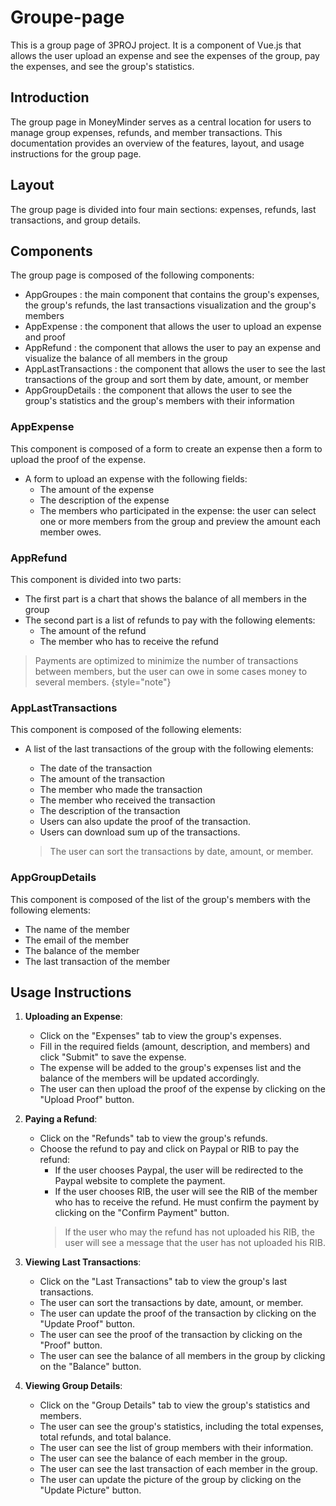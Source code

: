 # Groupe-page

This is a group page of 3PROJ project. It is a component of Vue.js that allows the user upload an expense and see the expenses of the group, pay the expenses, and see the group's statistics.


## Introduction
The group page in MoneyMinder serves as a central location for users to manage group expenses, refunds, and member transactions. This documentation provides an overview of the features, layout, and usage instructions for the group page.

## Layout

The group page is divided into four main sections: expenses, refunds, last transactions, and group details.

##  Components

The group page is composed of the following components:
- AppGroupes : the main component that contains the group's expenses, the group's refunds, the last transactions visualization and the group's members
- AppExpense : the component that allows the user to upload an expense and proof
- AppRefund : the component that allows the user to pay an expense and visualize the balance of all members in the group
- AppLastTransactions : the component that allows the user to see the last transactions of the group and sort them by date, amount, or member
- AppGroupDetails : the component that allows the user to see the group's statistics and the group's members with their information

### AppExpense

This component is composed of a form to create an expense then a form to upload the proof of the expense.
- A form to upload an expense with the following fields:
  - The amount of the expense
  - The description of the expense
  - The members who participated in the expense: the user can select one or more members from the group and preview the amount each member owes.

### AppRefund
This component is divided into two parts:
- The first part is a chart that shows the balance of all members in the group
- The second part is a list of refunds to pay with the following elements:
  - The amount of the refund
  - The member who has to receive the refund
> Payments are optimized to minimize the number of transactions between members, but the user can owe in some cases money to several members.
{style="note"}
### AppLastTransactions
This component is composed of the following elements:
- A list of the last transactions of the group with the following elements:
  - The date of the transaction
  - The amount of the transaction
  - The member who made the transaction
  - The member who received the transaction
  - The description of the transaction
  - Users can also update the proof of the transaction.
  - Users can download sum up of the transactions.

  >The user can sort the transactions by date, amount, or member.
  
  


### AppGroupDetails
This component is composed of the list of the group's members with the following elements:
- The name of the member
- The email of the member
- The balance of the member
- The last transaction of the member




## Usage Instructions



1. **Uploading an Expense**:
    - Click on the "Expenses" tab to view the group's expenses.
    - Fill in the required fields (amount, description, and members) and click "Submit" to save the expense.
    - The expense will be added to the group's expenses list and the balance of the members will be updated accordingly.
    - The user can then upload the proof of the expense by clicking on the "Upload Proof" button.

2. **Paying a Refund**:
    - Click on the "Refunds" tab to view the group's refunds.
    - Choose the refund to pay and click on Paypal or RIB to pay the refund:
        - If the user chooses Paypal, the user will be redirected to the Paypal website to complete the payment.
        - If the user chooses RIB, the user will see the RIB of the member who has to receive the refund. He must confirm the payment by clicking on the "Confirm Payment" button.
      > If the user who may the refund has not uploaded his RIB, the user will see a message that the user has not uploaded his RIB.
4. **Viewing Last Transactions**:
    - Click on the "Last Transactions" tab to view the group's last transactions.
    - The user can sort the transactions by date, amount, or member.
    - The user can update the proof of the transaction by clicking on the "Update Proof" button.
    - The user can see the proof of the transaction by clicking on the "Proof" button.
    - The user can see the balance of all members in the group by clicking on the "Balance" button.
4. **Viewing Group Details**:
    - Click on the "Group Details" tab to view the group's statistics and members.
    - The user can see the group's statistics, including the total expenses, total refunds, and total balance.
    - The user can see the list of group members with their information.
    - The user can see the balance of each member in the group.
    - The user can see the last transaction of each member in the group.
    - The user can update the picture of the group by clicking on the "Update Picture" button.
   